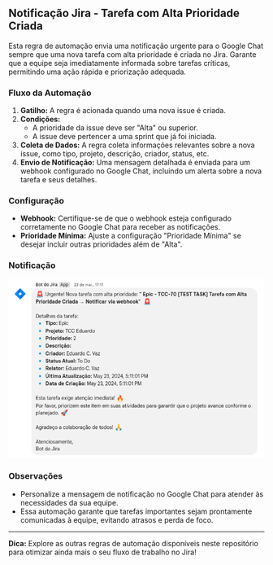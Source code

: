 ## Notificação Jira - Tarefa com Alta Prioridade Criada

Esta regra de automação envia uma notificação urgente para o Google Chat sempre que uma nova tarefa com alta prioridade é criada no Jira. Garante que a equipe seja imediatamente informada sobre tarefas críticas, permitindo uma ação rápida e priorização adequada.

### Fluxo da Automação

1. **Gatilho:** A regra é acionada quando uma nova issue é criada.
2. **Condições:**
    * A prioridade da issue deve ser "Alta" ou superior.
    * A issue deve pertencer a uma sprint que já foi iniciada.
3. **Coleta de Dados:** A regra coleta informações relevantes sobre a nova issue, como tipo, projeto, descrição, criador, status, etc.
4. **Envio de Notificação:** Uma mensagem detalhada é enviada para um webhook configurado no Google Chat, incluindo um alerta sobre a nova tarefa e seus detalhes.

### Configuração

* **Webhook:** Certifique-se de que o webhook esteja configurado corretamente no Google Chat para receber as notificações.
* **Prioridade Mínima:** Ajuste a configuração "Prioridade Mínima" se desejar incluir outras prioridades além de "Alta".

### Notificação

![Imagem notificao!](/tarefa-alta-prioridade-criada/images/img.png "Imagem da notificação no Google Chat")


### Observações

* Personalize a mensagem de notificação no Google Chat para atender às necessidades da sua equipe.
* Essa automação garante que tarefas importantes sejam prontamente comunicadas à equipe, evitando atrasos e perda de foco.

---

**Dica:** Explore as outras regras de automação disponíveis neste repositório para otimizar ainda mais o seu fluxo de trabalho no Jira!